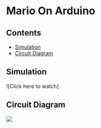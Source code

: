 # Mario On Arduino

## Contents

- [Simulation](#simulation)
- [Circuit Diagram](#circuit-diagram)



## Simulation
![Click here to watch]

## Circuit Diagram

![](images/)

